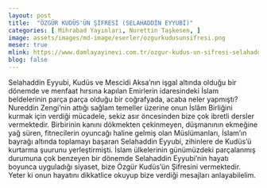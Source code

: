```yaml
---
layout: post
title:  "ÖZGÜR KUDÜS'ÜN ŞİFRESİ (SELAHADDİN EYYUBİ)"
categories: [ Mihrabad Yayınları, Nurettin Taşkesen, ]
image: assets/images/md-image/eserler/ozgurkudusunsifresi.png
meser: true
mlink: https://www.damlayayinevi.com.tr/ozgur-kudus-un-sifresi-selahaddin-eyyubi
blog: false
---
```


Selahaddin Eyyubi, Kudüs ve Mescidi Aksa’nın işgal altında olduğu bir dönemde ve menfaat hırsına kapılan
Emirlerin idaresindeki İslam beldelerinin parça parça olduğu bir coğrafyada, acaba neler yapmıştı? Nureddin
Zengi’nin attığı sağlam temeller üzerine onun İslâm Birliğini kurmak için verdiği mücadele, sekiz asır öncesinden
bize çok ibretli dersler vermektedir. Birbirinin kanını dökmekten çekinmeyen, düşmanının ekmeğine yağ süren,
fitnecilerin oyuncağı haline gelmiş olan Müslümanları, İslam’ın bayrağı altında toplamayı başaran Selahaddin
Eyyubi, zihinlere de Kudüs’ü kurtarma şuurunu yerleştirmişti. İslam ülkelerinin günümüzdeki parçalanmış
durumuna çok benzeyen bir dönemde Selahaddin Eyyubi’nin hayatı boyunca uyguladığı siyaset, bize
Özgür Kudüs’ün Şifresini vermektedir. Yeter ki onun hayatını dikkatlice okuyup bize verdiği mesajları anlayabilelim.